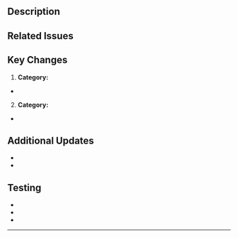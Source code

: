 ## Description

<!-- A clear and concise description of the updates and optimizations included in this pull request. -->

## Related Issues

<!-- Link any related issues. Example: - Fixes #123 -->

## Key Changes

1. **Category:**

-

2. **Category:**

-

## Additional Updates

-
-

## Testing

- <!-- e.g. Fully tested across Android platforms. -->
- <!-- e.g. Notifications function as expected with correct navigation. -->
- <!-- e.g. Required permissions for notifications must be granted. -->

---

<!-- Extra -->
